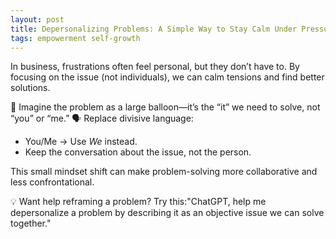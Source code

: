 ```yaml
---
layout: post
title: Depersonalizing Problems: A Simple Way to Stay Calm Under Pressure
tags: empowerment self-growth 
---
```


In business, frustrations often feel personal, but they don’t have to. By focusing on the issue (not individuals), we can calm tensions and find better solutions.

🧩 Imagine the problem as a large balloon—it’s the “it” we need to solve, not “you” or “me.” 🗣️ Replace divisive language:

* You/Me → Use _We_ instead.
* Keep the conversation about the issue, not the person.

This small mindset shift can make problem-solving more collaborative and less confrontational.

💡 Want help reframing a problem? Try this:"ChatGPT, help me depersonalize a problem by describing it as an objective issue we can solve together."
